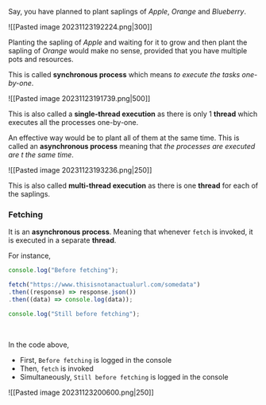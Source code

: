 Say, you have planned to plant saplings of *Apple*, *Orange* and *Blueberry*.

![[Pasted image 20231123192224.png|300]]

Planting the sapling of *Apple* and waiting for it to grow and then plant the sapling of *Orange* would make no sense, provided that you have multiple pots and resources.

This is called **synchronous process** which means *to execute the tasks one-by-one*. 

![[Pasted image 20231123191739.png|500]]

This is also called a **single-thread execution** as there is only 1 **thread** which executes all the processes one-by-one.

An effective way would be to plant all of them at the same time. This is called an **asynchronous process** meaning that *the processes are executed are t the same time*.  

![[Pasted image 20231123193236.png|250]]

This is also called **multi-thread execution** as there is one **thread** for each of the saplings.

### Fetching
It is an **asynchronous process**. Meaning that whenever `fetch` is invoked, it is executed in a separate **thread**.

For instance, 
```js
console.log("Before fetching");

fetch("https://www.thisisnotanactualurl.com/somedata")
.then((response) => response.json())
.then((data) => console.log(data));

console.log("Still before fetching");
```
<br>

In the code above, 
* First, `Before fetching` is logged in the console
* Then, `fetch` is invoked
* Simultaneously, `Still before fetching` is logged in the console


![[Pasted image 20231123200600.png|250]]
